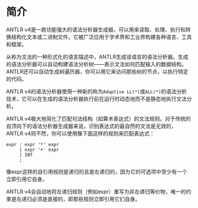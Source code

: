 # 简介

ANTLR v4是一款功能强大的语法分析器生成器，可以用来读取、处理、执行和转换结构化文本或二进制文件。它被广泛应用于学术界和工业界构建各种语言、工具和框架。

从称为文法的一种形式化的语言描述中，ANTLR生成该语言的语法分析器。生成的语法分析器可以自动构建语法分析树——表示文法如何匹配输入的数据结构。ANTLR还可以自动生成树遍历器，你可以用它来访问那些树的节点，以执行特定的代码。

ANTLR v4的语法分析器使用一种新的称为`Adaptive LL(*)`或`ALL(*)`的语法分析技术，它可以在生成的语法分析器执行前在运行时动态地而不是静态地执行文法分析。

ANTLR v4极大地简化了匹配句法结构（如算术表达式）的文法规则。对于传统的自顶向下的语法分析器生成器来说，识别表达式的最自然的文法是无效的，ANTLR v4则不然，你可以使用像下面这样的规则来匹配表达式：

```
expr : expr '*' expr
     | expr '+' expr
     | INT
     ;
```

像expr这样的自引用规则是递归的且是左递归的，因为它的可选项中至少有一个立即引用它自身。

ANTLR v4会自动地将左递归规则（例如expr）重写为非左递归等价物，唯一的约束是左递归必须是直接的，即那些规则立即引用它们自身。
